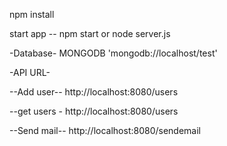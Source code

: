 
npm install

start app -- npm start or node server.js

-Database- MONGODB
    'mongodb://localhost/test'

-API URL-

--Add user--
    http://localhost:8080/users

--get users - 
    http://localhost:8080/users

--Send mail--
    http://localhost:8080/sendemail


